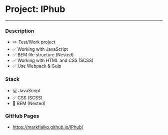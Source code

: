 # Project: IPhub
___
### Description

* :pencil2: Test/Work project
* :white_check_mark: Working with JavaScript
* :white_check_mark: BEM file structure (Nested)
* :white_check_mark: Working with HTML and CSS (SCSS)
* :white_check_mark: Use Webpack & Gulp

### Stack

* :computer: JavaScript
* :white_check_mark: CSS (SCSS)
* :orange_book: BEM (Nested)

### GitHub Pages

* https://markfialko.github.io/IPhub/
